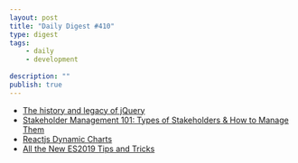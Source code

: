 ```yaml
---
layout: post
title: "Daily Digest #410"
type: digest
tags: 
    - daily
    - development
    
description: ""
publish: true
---
```


- [The history and legacy of jQuery](https://blog.logrocket.com/the-history-and-legacy-of-jquery/)
- [Stakeholder Management 101: Types of Stakeholders & How to Manage Them](https://thedigitalprojectmanager.com/stakeholder-management-101-types-of-stakeholders-how-to-manage-them/)
- [Reactjs Dynamic Charts](https://dsternlicht.github.io/react-dynamic-charts/)
- [All the New ES2019 Tips and Tricks](https://css-tricks.com/all-the-new-es2019-tips-and-tricks/)
